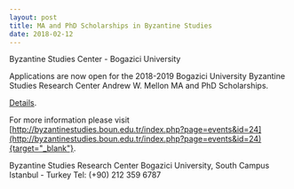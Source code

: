 ```yaml
---
layout: post
title: MA and PhD Scholarships in Byzantine Studies
date: 2018-02-12
---
```


Byzantine Studies Center - Bogazici University

Applications
are now open for the 2018-2019 Bogazici University Byzantine Studies
Research Center Andrew W. Mellon MA and PhD
Scholarships.

[Details](http://www.aabs.org.au/wp-content/uploads/2018/02/BSRC-MA-and-PhD-Scholarships-2018.pdf).

For
more information please visit
[http://byzantinestudies.boun.edu.tr/index.php?page=events&id=24](http://byzantinestudies.boun.edu.tr/index.php?page=events&id=24){target="_blank"}.

Byzantine
Studies Research Center
Bogazici University, South
Campus
Istanbul - Turkey
Tel: (+90) 212 359 6787
